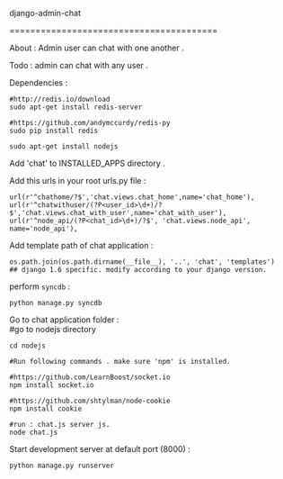 django-admin-chat

========================================

About : Admin user can chat with one another . 

Todo : admin can chat with any user .

Dependencies : 

    #http://redis.io/download
    sudo apt-get install redis-server
     
    #https://github.com/andymccurdy/redis-py
    sudo pip install redis 

    sudo apt-get install nodejs

Add 'chat' to INSTALLED_APPS directory . 

Add this urls in your root urls.py file : 

    url(r'^chathome/?$','chat.views.chat_home',name='chat_home'),
    url(r'^chatwithuser/(?P<user_id>\d+)/?$','chat.views.chat_with_user',name='chat_with_user'),
    url(r'^node_api/(?P<chat_id>\d+)/?$', 'chat.views.node_api', name='node_api'),
    
Add template path of chat application : 
    
    os.path.join(os.path.dirname(__file__), '..', 'chat', 'templates')   ## django 1.6 specific. modify according to your django version.

perform `syncdb` :
    
    python manage.py syncdb

Go to chat application folder :    
    #go to nodejs directory 
    
    cd nodejs
    
    #Run following commands . make sure 'npm' is installed.
    
    #https://github.com/LearnBoost/socket.io
    npm install socket.io
     
    #https://github.com/shtylman/node-cookie
    npm install cookie
    
    #run : chat.js server js.
    node chat.js

Start development server at default port (8000)  :

    python manage.py runserver
